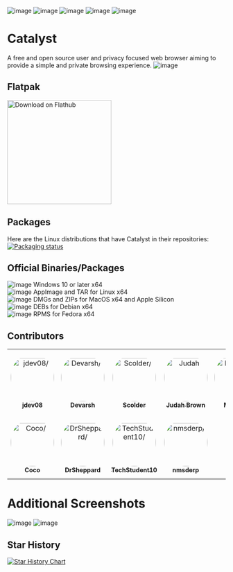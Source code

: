 ![image](https://img.shields.io/github/issues/JaydenDev/Catalyst?color=%230f172a&style=for-the-badge) ![image](https://img.shields.io/github/forks/JaydenDev/Catalyst?color=%230f172a&style=for-the-badge) ![image](https://img.shields.io/github/stars/JaydenDev/Catalyst?color=%230f172a&style=for-the-badge) ![image](https://img.shields.io/github/license/JaydenDev/Catalyst?color=%230f172a&style=for-the-badge)
![image](https://img.shields.io/github/downloads/jdev082/Catalyst/total?color=%230f172a&style=for-the-badge)
# Catalyst 
A free and open source user and privacy focused web browser aiming to provide a simple and private browsing experience.
![image](https://github.com/user-attachments/assets/2656b5d3-cc09-468b-9950-2912dd17549a)
## Flatpak
<a href='https://flathub.org/apps/org.eu.getcatalyst.Catalyst'>
    <img width='240' alt='Download on Flathub' src='https://flathub.org/api/badge?locale=en'/>
</a>

## Packages
Here are the Linux distributions that have Catalyst in their repositories: \
[![Packaging status](https://repology.org/badge/vertical-allrepos/catalyst-browser.svg)](https://repology.org/project/catalyst-browser/versions)
## Official Binaries/Packages
![image](https://github.com/CatalystDevOrg/Catalyst/assets/92550746/ec8b5c92-760a-4dde-aca5-e61a52073d55) Windows 10 or later x64 \
![image](https://github.com/CatalystDevOrg/Catalyst/assets/92550746/bf75d9b2-242f-47a5-9a15-964a43f18bb5) AppImage and TAR for Linux x64 \
![image](https://github.com/CatalystDevOrg/Catalyst/assets/92550746/c95a1e37-fcab-4c0a-a001-4d336f8ce670) DMGs and ZIPs for MacOS x64 and Apple Silicon \
![image](https://github.com/CatalystDevOrg/Catalyst/assets/92550746/1a18e7a4-cf04-47db-b3eb-de15d0dc4fa7) DEBs for Debian x64 \
![image](https://github.com/CatalystDevOrg/Catalyst/assets/92550746/c5fb1433-4efc-4a87-b129-6ffbdb0b14e2) RPMS for Fedora x64

## Contributors

<table>
<tr>
    <td align="center" style="word-wrap: break-word; width: 150.0; height: 150.0">
        <a href=https://github.com/jdev082>
            <img src=https://private-avatars.githubusercontent.com/u/92550746?jwt=eyJhbGciOiJIUzI1NiIsInR5cCI6IkpXVCJ9.eyJpc3MiOiJnaXRodWIuY29tIiwiYXVkIjoicmF3LmdpdGh1YnVzZXJjb250ZW50LmNvbSIsImtleSI6ImtleTEiLCJleHAiOjE3MzQ2MzAzNjAsIm5iZiI6MTczNDYyOTE2MCwicGF0aCI6Ii91LzkyNTUwNzQ2In0.yELwgP5MUXFk223YtUIDSLi-8IsOM8DQr2TzlGwkexs&v=4 width="100;"  style="border-radius:50%;align-items:center;justify-content:center;overflow:hidden;padding-top:10px" alt=jdev08/>
            <br />
            <sub style="font-size:14px"><b>jdev08</b></sub>
        </a>
    </td>
    <td align="center" style="word-wrap: break-word; width: 150.0; height: 150.0">
        <a href=https://github.com/webdev03>
            <img src=https://private-avatars.githubusercontent.com/u/75148774?jwt=eyJhbGciOiJIUzI1NiIsInR5cCI6IkpXVCJ9.eyJpc3MiOiJnaXRodWIuY29tIiwiYXVkIjoicmF3LmdpdGh1YnVzZXJjb250ZW50LmNvbSIsImtleSI6ImtleTEiLCJleHAiOjE3MzQ2MzA3ODAsIm5iZiI6MTczNDYyOTU4MCwicGF0aCI6Ii91Lzc1MTQ4Nzc0In0.anlKYR2epP58yCGc5O2Tl45_dI_lTSw0fkpcm_-0acM&v=4 width="100;"  style="border-radius:50%;align-items:center;justify-content:center;overflow:hidden;padding-top:10px" alt=Devarsh/>
            <br />
            <sub style="font-size:14px"><b>Devarsh</b></sub>
        </a>
    </td>
    <td align="center" style="word-wrap: break-word; width: 150.0; height: 150.0">
        <a href=https://github.com/ScolderCreations>
            <img src=https://private-avatars.githubusercontent.com/u/69083943?jwt=eyJhbGciOiJIUzI1NiIsInR5cCI6IkpXVCJ9.eyJpc3MiOiJnaXRodWIuY29tIiwiYXVkIjoicmF3LmdpdGh1YnVzZXJjb250ZW50LmNvbSIsImtleSI6ImtleTEiLCJleHAiOjE3MzQ2MzA5MDAsIm5iZiI6MTczNDYyOTcwMCwicGF0aCI6Ii91LzY5MDgzOTQzIn0.colF2D_Rv6acWLhCON-92B9uGOmoYru2xNbrmiOJkIc&v=4 width="100;"  style="border-radius:50%;align-items:center;justify-content:center;overflow:hidden;padding-top:10px" alt=Scolder/>
            <br />
            <sub style="font-size:14px"><b>Scolder</b></sub>
        </a>
    </td>
    <td align="center" style="word-wrap: break-word; width: 150.0; height: 150.0">
        <a href=https://github.com/VelocityDesign>
            <img src=https://private-avatars.githubusercontent.com/u/24457862?jwt=eyJhbGciOiJIUzI1NiIsInR5cCI6IkpXVCJ9.eyJpc3MiOiJnaXRodWIuY29tIiwiYXVkIjoicmF3LmdpdGh1YnVzZXJjb250ZW50LmNvbSIsImtleSI6ImtleTEiLCJleHAiOjE3MzQ2MzAzNjAsIm5iZiI6MTczNDYyOTE2MCwicGF0aCI6Ii91LzI0NDU3ODYyIn0.CC00PbxA-0T4VEO8OL5dp3uR4UkLjVEQvWHo6IJiXr0&v=4 width="100;"  style="border-radius:50%;align-items:center;justify-content:center;overflow:hidden;padding-top:10px" alt=Judah Brown/>
            <br />
            <sub style="font-size:14px"><b>Judah Brown</b></sub>
        </a>
    </td>
    <td align="center" style="word-wrap: break-word; width: 150.0; height: 150.0">
        <a href=https://github.com/Mbrick2>
            <img src=https://private-avatars.githubusercontent.com/u/90691415?jwt=eyJhbGciOiJIUzI1NiIsInR5cCI6IkpXVCJ9.eyJpc3MiOiJnaXRodWIuY29tIiwiYXVkIjoicmF3LmdpdGh1YnVzZXJjb250ZW50LmNvbSIsImtleSI6ImtleTEiLCJleHAiOjE3MzQ2MzAxMjAsIm5iZiI6MTczNDYyODkyMCwicGF0aCI6Ii91LzkwNjkxNDE1In0.qlNqvgf9YfrJ5glppr0LMWcaDRVollxghPfH_pnVRhs&v=4 width="100;"  style="border-radius:50%;align-items:center;justify-content:center;overflow:hidden;padding-top:10px" alt=Mbrick2/>
            <br />
            <sub style="font-size:14px"><b>Mbrick2</b></sub>
        </a>
    </td>
    <td align="center" style="word-wrap: break-word; width: 150.0; height: 150.0">
        <a href=https://github.com/hello-smile6>
            <img src=https://private-avatars.githubusercontent.com/u/73048226?jwt=eyJhbGciOiJIUzI1NiIsInR5cCI6IkpXVCJ9.eyJpc3MiOiJnaXRodWIuY29tIiwiYXVkIjoicmF3LmdpdGh1YnVzZXJjb250ZW50LmNvbSIsImtleSI6ImtleTEiLCJleHAiOjE3MzQ2MzAzNjAsIm5iZiI6MTczNDYyOTE2MCwicGF0aCI6Ii91LzczMDQ4MjI2In0.RSkpuvi8dhAC5L-bbZPDxQqJnLhUeH7ER9MQlP5ftNM&v=4 width="100;"  style="border-radius:50%;align-items:center;justify-content:center;overflow:hidden;padding-top:10px" alt=hello-smile6/>
            <br />
            <sub style="font-size:14px"><b>hello-smile6</b></sub>
        </a>
    </td>
</tr>
<tr>
    <td align="center" style="word-wrap: break-word; width: 150.0; height: 150.0">
        <a href=https://github.com/cocoelacanth>
            <img src=https://private-avatars.githubusercontent.com/u/44563370?jwt=eyJhbGciOiJIUzI1NiIsInR5cCI6IkpXVCJ9.eyJpc3MiOiJnaXRodWIuY29tIiwiYXVkIjoicmF3LmdpdGh1YnVzZXJjb250ZW50LmNvbSIsImtleSI6ImtleTEiLCJleHAiOjE3MzQ2MzA0MjAsIm5iZiI6MTczNDYyOTIyMCwicGF0aCI6Ii91LzQ0NTYzMzcwIn0.MfeKqXpFwuOLvjJNVwVSuPJGKMBBph4b8yDRYQCQRWs&v=4 width="100;"  style="border-radius:50%;align-items:center;justify-content:center;overflow:hidden;padding-top:10px" alt=Coco/>
            <br />
            <sub style="font-size:14px"><b>Coco</b></sub>
        </a>
    </td>
    <td align="center" style="word-wrap: break-word; width: 150.0; height: 150.0">
        <a href=https://github.com/Drsheppard01>
            <img src=https://private-avatars.githubusercontent.com/u/60893791?jwt=eyJhbGciOiJIUzI1NiIsInR5cCI6IkpXVCJ9.eyJpc3MiOiJnaXRodWIuY29tIiwiYXVkIjoicmF3LmdpdGh1YnVzZXJjb250ZW50LmNvbSIsImtleSI6ImtleTEiLCJleHAiOjE3MzQ2MzA0ODAsIm5iZiI6MTczNDYyOTI4MCwicGF0aCI6Ii91LzYwODkzNzkxIn0.Giu_H0apR0rTFGEwuCWnAkY55t6yt8fOCsBNnBHsFkQ&v=4 width="100;"  style="border-radius:50%;align-items:center;justify-content:center;overflow:hidden;padding-top:10px" alt=DrSheppard/>
            <br />
            <sub style="font-size:14px"><b>DrSheppard</b></sub>
        </a>
    </td>
    <td align="center" style="word-wrap: break-word; width: 150.0; height: 150.0">
        <a href=https://github.com/TechStudent10>
            <img src=https://private-avatars.githubusercontent.com/u/76978184?jwt=eyJhbGciOiJIUzI1NiIsInR5cCI6IkpXVCJ9.eyJpc3MiOiJnaXRodWIuY29tIiwiYXVkIjoicmF3LmdpdGh1YnVzZXJjb250ZW50LmNvbSIsImtleSI6ImtleTEiLCJleHAiOjE3MzQ2MzAwNjAsIm5iZiI6MTczNDYyODg2MCwicGF0aCI6Ii91Lzc2OTc4MTg0In0.8oi75t7-AHR0SwDBSaFymAidUEjCDqh20c7naJFSg-A&v=4 width="100;"  style="border-radius:50%;align-items:center;justify-content:center;overflow:hidden;padding-top:10px" alt=TechStudent10/>
            <br />
            <sub style="font-size:14px"><b>TechStudent10</b></sub>
        </a>
    </td>
    <td align="center" style="word-wrap: break-word; width: 150.0; height: 150.0">
        <a href=https://github.com/nmsderp>
            <img src=https://private-avatars.githubusercontent.com/u/130254323?jwt=eyJhbGciOiJIUzI1NiIsInR5cCI6IkpXVCJ9.eyJpc3MiOiJnaXRodWIuY29tIiwiYXVkIjoicmF3LmdpdGh1YnVzZXJjb250ZW50LmNvbSIsImtleSI6ImtleTEiLCJleHAiOjE3MzQ2MzA3ODAsIm5iZiI6MTczNDYyOTU4MCwicGF0aCI6Ii91LzEzMDI1NDMyMyJ9.YHBSom6jB5UoNlmzgK5VK_WibPmipHBEeqok0TjtrYg&v=4 width="100;"  style="border-radius:50%;align-items:center;justify-content:center;overflow:hidden;padding-top:10px" alt=nmsderp/>
            <br />
            <sub style="font-size:14px"><b>nmsderp</b></sub>
        </a>
    </td>
</tr>
</table>

# Additional Screenshots
![image](https://github.com/user-attachments/assets/dba18126-b4f4-49ae-85c7-8f954d7bf684)
![image](https://github.com/user-attachments/assets/4aa4f30c-2411-4e66-a578-c99076e739f2)

## Star History

[![Star History Chart](https://api.star-history.com/svg?repos=CatalystDevOrg/Catalyst&type=Date)](https://star-history.com/#CatalystDevOrg/Catalyst&Date)
